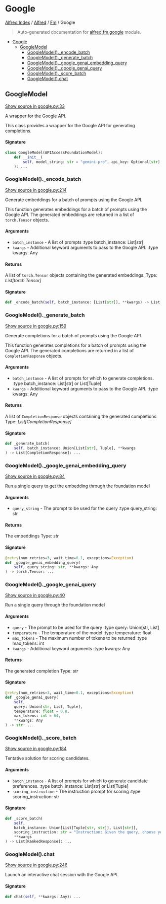 # Google

[Alfred Index](../../README.md#alfred-index) / [Alfred](../index.md#alfred) / [Fm](./index.md#fm) / Google

> Auto-generated documentation for [alfred.fm.google](../../../alfred/fm/google.py) module.

- [Google](#google)
  - [GoogleModel](#googlemodel)
    - [GoogleModel()._encode_batch](#googlemodel()_encode_batch)
    - [GoogleModel()._generate_batch](#googlemodel()_generate_batch)
    - [GoogleModel()._google_genai_embedding_query](#googlemodel()_google_genai_embedding_query)
    - [GoogleModel()._google_genai_query](#googlemodel()_google_genai_query)
    - [GoogleModel()._score_batch](#googlemodel()_score_batch)
    - [GoogleModel().chat](#googlemodel()chat)

## GoogleModel

[Show source in google.py:33](../../../alfred/fm/google.py#L33)

A wrapper for the Google API.

This class provides a wrapper for the Google API for generating completions.

#### Signature

```python
class GoogleModel(APIAccessFoundationModel):
    def __init__(
        self, model_string: str = "gemini-pro", api_key: Optional[str] = None
    ): ...
```

### GoogleModel()._encode_batch

[Show source in google.py:214](../../../alfred/fm/google.py#L214)

Generate embeddings for a batch of prompts using the Google API.

This function generates embeddings for a batch of prompts using the Google API.
The generated embeddings are returned in a list of `torch.Tensor` objects.

#### Arguments

- `batch_instance` - A list of prompts
:type batch_instance: List[str]
- `kwargs` - Additional keyword arguments to pass to the Google API.
:type kwargs: Any

#### Returns

A list of `torch.Tensor` objects containing the generated embeddings.
Type: *List[torch.Tensor]*

#### Signature

```python
def _encode_batch(self, batch_instance: [List[str]], **kwargs) -> List[torch.Tensor]: ...
```

### GoogleModel()._generate_batch

[Show source in google.py:159](../../../alfred/fm/google.py#L159)

Generate completions for a batch of prompts using the Google API.

This function generates completions for a batch of prompts using the Google API.
The generated completions are returned in a list of `CompletionResponse` objects.

#### Arguments

- `batch_instance` - A list of prompts for which to generate completions.
:type batch_instance: List[str] or List[Tuple]
- `kwargs` - Additional keyword arguments to pass to the Google API.
:type kwargs: Any

#### Returns

A list of `CompletionResponse` objects containing the generated completions.
Type: *List[CompletionResponse]*

#### Signature

```python
def _generate_batch(
    self, batch_instance: Union[List[str], Tuple], **kwargs
) -> List[CompletionResponse]: ...
```

### GoogleModel()._google_genai_embedding_query

[Show source in google.py:84](../../../alfred/fm/google.py#L84)

Run a single query to get the embedding through the foundation model

#### Arguments

- `query_string` - The prompt to be used for the query
:type query_string: str

#### Returns

The embeddings
Type: *str*

#### Signature

```python
@retry(num_retries=3, wait_time=0.1, exceptions=Exception)
def _google_genai_embedding_query(
    self, query_string: str, **kwargs: Any
) -> torch.Tensor: ...
```

### GoogleModel()._google_genai_query

[Show source in google.py:40](../../../alfred/fm/google.py#L40)

Run a single query through the foundation model

#### Arguments

- `query` - The prompt to be used for the query
:type query: Union[str, List]
- `temperature` - The temperature of the model
:type temperature: float
- `max_tokens` - The maximum number of tokens to be returned
:type max_tokens: int
- `kwargs` - Additional keyword arguments
:type kwargs: Any

#### Returns

The generated completion
Type: *str*

#### Signature

```python
@retry(num_retries=3, wait_time=0.1, exceptions=Exception)
def _google_genai_query(
    self,
    query: Union[str, List, Tuple],
    temperature: float = 0.0,
    max_tokens: int = 64,
    **kwargs: Any
) -> str: ...
```

### GoogleModel()._score_batch

[Show source in google.py:184](../../../alfred/fm/google.py#L184)

Tentative solution for scoring candidates.

#### Arguments

- `batch_instance` - A list of prompts for which to generate candidate preferences.
:type batch_instance: List[str] or List[Tuple]
- `scoring_instruction` - The instruction prompt for scoring
:type scoring_instruction: str

#### Signature

```python
def _score_batch(
    self,
    batch_instance: Union[List[Tuple[str, str]], List[str]],
    scoring_instruction: str = "Instruction: Given the query, choose your answer from [[label_space]]:\nQuery:\n",
    **kwargs
) -> List[RankedResponse]: ...
```

### GoogleModel().chat

[Show source in google.py:246](../../../alfred/fm/google.py#L246)

Launch an interactive chat session with the Google API.

#### Signature

```python
def chat(self, **kwargs: Any): ...
```
